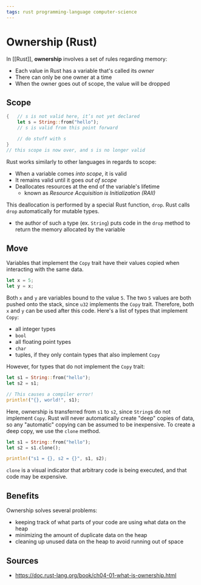 ```yaml
---
tags: rust programming-language computer-science
---
```


# Ownership (Rust)

In [[Rust]], **ownership** involves a set of rules regarding memory:

- Each value in Rust has a variable that's called its _owner_
- There can only be one owner at a time
- When the owner goes out of scope, the value will be dropped

## Scope

```rust
{   // s is not valid here, it’s not yet declared
    let s = String::from("hello");
    // s is valid from this point forward

    // do stuff with s
}
// this scope is now over, and s is no longer valid
```

Rust works similarly to other languages in regards to scope:

- When a variable comes _into scope_, it is valid
- It remains valid until it goes _out of scope_
- Deallocates resources at the end of the variable's lifetime
  - known as _Resource Acquisition is Initialization (RAII)_

This deallocation is performed by a special Rust function, `drop`. Rust calls `drop` automatically for mutable types.

- the author of such a type (ex. `String`) puts code in the `drop` method to return the memory allocated by the variable

## Move

Variables that implement the `Copy` trait have their values copied when interacting with the same data.

```rust
let x = 5;
let y = x;
```

Both `x` and `y` are variables bound to the value `5`. The two `5` values are both pushed onto the stack, since `u32` implements the `Copy` trait. Therefore, both `x` and `y` can be used after this code. Here's a list of types that implement `Copy`:

- all integer types
- `bool`
- all floating point types
- `char`
- tuples, if they only contain types that also implement `Copy`

However, for types that do not implement the `Copy` trait:

```rust
let s1 = String::from("hello");
let s2 = s1;

// This causes a compiler error!
println!("{}, world!", s1);
```

Here, ownership is transferred from `s1` to `s2`, since `String`s do not implement `Copy`. Rust will never automatically create "deep" copies of data, so any "automatic" copying can be assumed to be inexpensive. To create a deep copy, we use the `clone` method.

```rust
let s1 = String::from("hello");
let s2 = s1.clone();

println!("s1 = {}, s2 = {}", s1, s2);
```

`clone` is a visual indicator that arbitrary code is being executed, and that code may be expensive.

## Benefits

Ownership solves several problems:

- keeping track of what parts of your code are using what data on the heap
- minimizing the amount of duplicate data on the heap
- cleaning up unused data on the heap to avoid running out of space

## Sources

- <https://doc.rust-lang.org/book/ch04-01-what-is-ownership.html>
